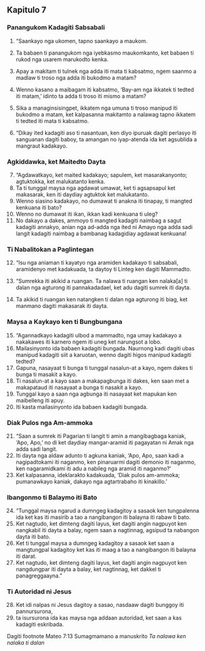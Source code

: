 Kapitulo 7
----------

### Panangukom Kadagiti Sabsabali

1. “Saankayo nga ukomen, tapno saankayo a maukom.
2. Ta babaen ti panangukom nga iyebkasmo maukomkanto, ket babaen ti rukod nga usarem marukodto kenka.
3. Apay a makitam ti tulnek nga adda iti mata ti kabsatmo, ngem saanmo a madlaw ti troso nga adda iti bukodmo a matam?
4. Wenno kasano a maibagam iti kabsatmo, ‘Bay-am nga ikkatek ti tedted iti matam,’ idinto ta adda ti troso iti mismo a matam?
5. Sika a managinsisingpet, ikkatem nga umuna ti troso manipud iti bukodmo a matam, ket kalpasanna makitamto a nalawag tapno ikkatem ti tedted iti mata ti kabsatmo.

6. “Dikay ited kadagiti aso ti nasantuan, ken diyo ipuruak dagiti perlasyo iti sanguanan dagiti baboy, ta amangan no iyap-atenda ida ket agsublida a mangraut kadakayo.

### Agkiddawka, ket Maitedto Dayta

7. “Agdawatkayo, ket maited kadakayo; sapulem, ket masarakanyonto; agtuktokka, ket malukatanto kenka.
8. Ta ti tunggal maysa nga agdawat umawat, ket ti agsapsapul ket makasarak, ken iti daydiay agtuktok ket malukatanto.
9. Wenno siasino kadakayo, no dumawat ti anakna iti tinapay, ti mangted kenkuana iti bato?
10. Wenno no dumawat iti ikan, ikkan kadi kenkuana ti uleg?
11. No dakayo a dakes, ammoyo ti mangted kadagiti naimbag a sagut kadagiti annakyo, anian nga ad-adda nga ited ni Amayo nga adda sadi langit kadagiti naimbag a bambanag kadagidiay agdawat kenkuana!

### Ti Nabalitokan a Paglintegan

12. “Isu nga aniaman ti kayatyo nga aramiden kadakayo ti sabsabali, aramidenyo met kadakuada, ta daytoy ti Linteg ken dagiti Mammadto.

13. “Sumrekka iti akikid a ruangan. Ta nalawa ti ruangan ken nalaka[a] ti dalan nga agturong iti pannakadadael, ket adu dagiti sumrek iti dayta.
14. Ta akikid ti ruangan ken natangken ti dalan nga agturong iti biag, ket manmano dagiti makasarak iti dayta.

### Maysa a Kaykayo ken ti Bungbungana

15. “Agannadkayo kadagiti ulbod a mammadto, nga umay kadakayo a nakakawes iti karnero ngem iti uneg ket narungsot a lobo.
16. Mailasinyonto ida babaen kadagiti bungada. Naurnong kadi dagiti ubas manipud kadagiti siit a karuotan, wenno dagiti higos manipud kadagiti tedted?
17. Gapuna, nasayaat ti bunga ti tunggal nasalun-at a kayo, ngem dakes ti bunga ti masakit a kayo.
18. Ti nasalun-at a kayo saan a makapagbunga iti dakes, ken saan met a makapataud iti nasayaat a bunga ti nasakit a kayo.
19. Tunggal kayo a saan nga agbunga iti nasayaat ket mapukan ken maibelleng iti apuy.
20. Iti kasta mailasinyonto ida babaen kadagiti bungada.

### Diak Pulos nga Am-ammoka

21. “Saan a sumrek iti Pagarian ti langit ti amin a mangibagbaga kaniak, ‘Apo, Apo,’ no di ket daydiay mangar-aramid iti pagayatan ni Amak nga adda sadi langit.
22. Iti dayta nga aldaw adunto ti agkuna kaniak, ‘Apo, Apo, saan kadi a nagipadtokami iti naganmo, ken pinaruarmi dagiti demonio iti naganmo, ken nagaramidkami iti adu a nabileg nga aramid iti naganmo?’
23. Ket kalpasanna, ideklarakto kadakuada, ‘Diak pulos am-ammoka; pumanawkayo kaniak, dakayo nga agtartrabaho iti kinakillo.’

### Ibangonmo ti Balaymo iti Bato

24. “Tunggal maysa ngarud a dumngeg kadagitoy a sasaok ken tungpalenna ida ket kas iti masirib a tao a nangibangon iti balayna iti rabaw ti bato.
25. Ket nagtudo, ket dimteng dagiti layus, ket dagiti angin nagpuyot ken nangkabil iti dayta a balay, ngem saan a nagtinnag, agsipud ta nabangon dayta iti bato.
26. Ket ti tunggal maysa a dumngeg kadagitoy a sasaok ket saan a mangtungpal kadagitoy ket kas iti maag a tao a nangibangon iti balayna iti darat.
27. Ket nagtudo, ket dimteng dagiti layus, ket dagiti angin nagpuyot ken nangdungpar iti dayta a balay, ket nagtinnag, ket dakkel ti panagreggaayna.”

### Ti Autoridad ni Jesus

28. Ket idi nalpas ni Jesus dagitoy a sasao, nasdaaw dagiti bunggoy iti pannursurona,
29. ta isursurona ida kas maysa nga addaan autoridad, ket saan a kas kadagiti eskribada.

Dagiti footnote
Mateo 7:13 Sumagmamano a manuskrito *Ta nalawa ken nalaka ti dalan*
